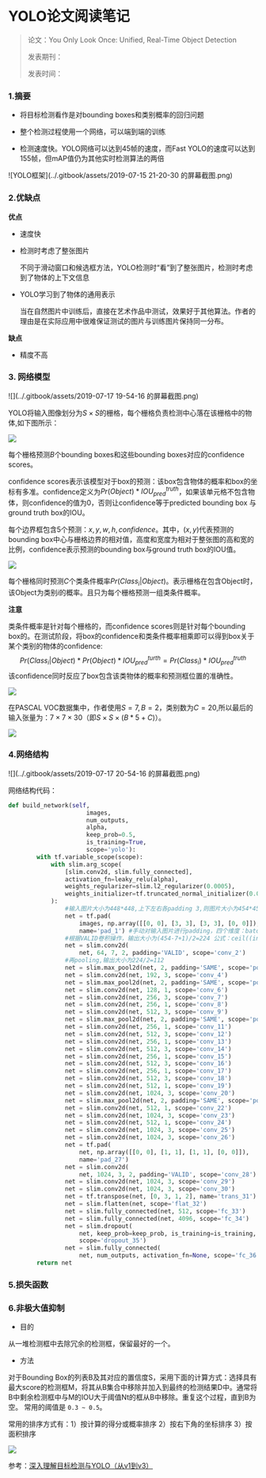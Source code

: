 # YOLO论文阅读笔记

> 论文：You Only Look Once: Unified, Real-Time Object Detection
>
> 发表期刊：
>
> 发表时间：

### 1.摘要

* 将目标检测看作是对bounding boxes和类别概率的回归问题

* 整个检测过程使用一个网络，可以端到端的训练
* 检测速度快。YOLO网络可以达到45帧的速度，而Fast YOLO的速度可以达到155帧，但mAP值仍为其他实时检测算法的两倍

![YOLO框架](../.gitbook/assets/2019-07-15 21-20-30 的屏幕截图.png)

### 2.优缺点

**优点**

* 速度快

* 检测时考虑了整张图片

  不同于滑动窗口和候选框方法，YOLO检测时“看”到了整张图片，检测时考虑到了物体的上下文信息

* YOLO学习到了物体的通用表示

  当在自然图片中训练后，直接在艺术作品中测试，效果好于其他算法。作者的理由是在实际应用中很难保证测试的图片与训练图片保持同一分布。

**缺点**

* 精度不高

### 3. 网络模型

![](../.gitbook/assets/2019-07-17 19-54-16 的屏幕截图.png)

YOLO将输入图像划分为$S\times S$的栅格，每个栅格负责检测中心落在该栅格中的物体,如下图所示：

![](../.gitbook/assets/20170420213841466.png)

每个栅格预测$B$个bounding boxes和这些bounding boxes对应的confidence scores。

confidence scores表示该模型对于box的预测：该box包含物体的概率和box的坐标有多准。confidence定义为$Pr(Object)*IOU^{truth}_{pred}$，如果该单元格不包含物体，则confidence的值为0，否则让confidence等于predicted bounding box 与ground truth box的IOU。

每个边界框包含5个预测：$x,y,w,h, confidence$。其中，$(x,y)$代表预测的bounding box中心与栅格边界的相对值，高度和宽度为相对于整张图的高和宽的比例，confidence表示预测的bounding box与ground truth box的IOU值。

![](../.gitbook/assets/20170420213936232.gif)

每个栅格同时预测$C$个类条件概率$Pr(Class_i|Object)$。表示栅格在包含Object时，该Object为类别$i$的概率。且只为每个栅格预测一组类条件概率。

**注意**

类条件概率是针对每个栅格的，而confidence scores则是针对每个bounding box的。在测试阶段，将box的confidence和类条件概率相乘即可以得到box关于某个类别的物体的confidence:
$$
Pr(Class_i|Object)*Pr(Object)*IOU^{turth}_{pred}=Pr(Class_i)*IOU^{truth}_{pred}
$$
该confidence同时反应了box包含该类物体的概率和预测框位置的准确性。

![](../.gitbook/assets/20170420214036891.gif)

在PASCAL VOC数据集中，作者使用$S=7,B=2$，类别数为$C=20$,所以最后的输入张量为：$7\times 7\times 30$（即$S\times S\times(B*5+C)$）。

![](../.gitbook/assets/20170420214125579.gif)

### 4.网络结构

![](../.gitbook/assets/2019-07-17 20-54-16 的屏幕截图.png)

网络结构代码：

```python
def build_network(self,
                      images,
                      num_outputs,
                      alpha,
                      keep_prob=0.5,
                      is_training=True,
                      scope='yolo'):
        with tf.variable_scope(scope):
            with slim.arg_scope(
                [slim.conv2d, slim.fully_connected],
                activation_fn=leaky_relu(alpha),
                weights_regularizer=slim.l2_regularizer(0.0005),
                weights_initializer=tf.truncated_normal_initializer(0.0, 0.01)
            ):
                #输入图片大小为448*448,上下左右各padding 3,则图片大小为454*454(448+6)
                net = tf.pad(
                    images, np.array([[0, 0], [3, 3], [3, 3], [0, 0]]),
                    name='pad_1') #手动对输入图片进行padding，四个维度：batch_size,width,height,channel
                #根据VALID卷积操作，输出大小为(454-7+1)/2=224 公式：ceil((input-k_size+1)/strip)
                net = slim.conv2d(
                    net, 64, 7, 2, padding='VALID', scope='conv_2')
                #再pooling,输出大小为224/2=112
                net = slim.max_pool2d(net, 2, padding='SAME', scope='pool_3')
                net = slim.conv2d(net, 192, 3, scope='conv_4')
                net = slim.max_pool2d(net, 2, padding='SAME', scope='pool_5')
                net = slim.conv2d(net, 128, 1, scope='conv_6')
                net = slim.conv2d(net, 256, 3, scope='conv_7')
                net = slim.conv2d(net, 256, 1, scope='conv_8')
                net = slim.conv2d(net, 512, 3, scope='conv_9')
                net = slim.max_pool2d(net, 2, padding='SAME', scope='pool_10')
                net = slim.conv2d(net, 256, 1, scope='conv_11')
                net = slim.conv2d(net, 512, 3, scope='conv_12')
                net = slim.conv2d(net, 256, 1, scope='conv_13')
                net = slim.conv2d(net, 512, 3, scope='conv_14')
                net = slim.conv2d(net, 256, 1, scope='conv_15')
                net = slim.conv2d(net, 512, 3, scope='conv_16')
                net = slim.conv2d(net, 256, 1, scope='conv_17')
                net = slim.conv2d(net, 512, 3, scope='conv_18')
                net = slim.conv2d(net, 512, 1, scope='conv_19')
                net = slim.conv2d(net, 1024, 3, scope='conv_20')
                net = slim.max_pool2d(net, 2, padding='SAME', scope='pool_21')
                net = slim.conv2d(net, 512, 1, scope='conv_22')
                net = slim.conv2d(net, 1024, 3, scope='conv_23')
                net = slim.conv2d(net, 512, 1, scope='conv_24')
                net = slim.conv2d(net, 1024, 3, scope='conv_25')
                net = slim.conv2d(net, 1024, 3, scope='conv_26')
                net = tf.pad(
                    net, np.array([[0, 0], [1, 1], [1, 1], [0, 0]]),
                    name='pad_27')
                net = slim.conv2d(
                    net, 1024, 3, 2, padding='VALID', scope='conv_28')
                net = slim.conv2d(net, 1024, 3, scope='conv_29')
                net = slim.conv2d(net, 1024, 3, scope='conv_30')
                net = tf.transpose(net, [0, 3, 1, 2], name='trans_31')
                net = slim.flatten(net, scope='flat_32')
                net = slim.fully_connected(net, 512, scope='fc_33')
                net = slim.fully_connected(net, 4096, scope='fc_34')
                net = slim.dropout(
                    net, keep_prob=keep_prob, is_training=is_training,
                    scope='dropout_35')
                net = slim.fully_connected(
                    net, num_outputs, activation_fn=None, scope='fc_36')
        return net
```

### 5.损失函数



### 6.非极大值抑制

* 目的

从一堆检测框中去除冗余的检测框，保留最好的一个。

* 方法

对于Bounding Box的列表B及其对应的置信度S，采用下面的计算方式：选择具有最大score的检测框M，将其从B集合中移除并加入到最终的检测结果D中。通常将B中剩余检测框中与M的IOU大于阈值Nt的框从B中移除。重复这个过程，直到B为空。
常用的阈值是 `0.3 ~ 0.5`。

常用的排序方式有：1）按计算的得分或概率排序 2）按右下角的坐标排序 3）按面积排序

![](../.gitbook/assets/20170420214324204.gif)

参考：[深入理解目标检测与YOLO（从v1到v3）](https://blog.csdn.net/qq_39521554/article/details/80694512)